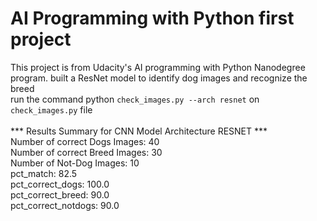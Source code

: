# AI Programming with Python first project
This project is from Udacity's AI programming with Python Nanodegree program. built a ResNet model to identify dog images and recognize the breed <br/>
run the command python ``` check_images.py --arch resnet ``` on ``` check_images.py ``` file <br /> <br />
*** Results Summary for CNN Model Architecture RESNET *** <br />
Number of correct Dogs Images:  40 <br />
Number of correct Breed Images:  30 <br />
Number of Not-Dog Images:  10 <br />
pct_match: 82.5 <br />
pct_correct_dogs: 100.0 <br />
pct_correct_breed: 90.0 <br/>
pct_correct_notdogs: 90.0 <br/>
